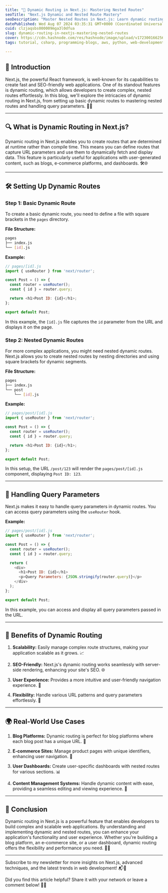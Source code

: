 ```yaml
---
title: "🌟 Dynamic Routing in Next.js: Mastering Nested Routes"
seoTitle: "Next.js Dynamic and Nested Route Mastery"
seoDescription: "Master Nested Routes in Next.js: Learn dynamic routing to enhance and scale your web applications with seamless route handling and improved SEO. 🌟🚀"
datePublished: Wed Aug 07 2024 03:35:31 GMT+0000 (Coordinated Universal Time)
cuid: clzjaqsbs000009mga3l0dfua
slug: dynamic-routing-in-nextjs-mastering-nested-routes
cover: https://cdn.hashnode.com/res/hashnode/image/upload/v1723001662564/d526d384-b0e5-4592-abce-c5dcb1a6a23d.png
tags: tutorial, csharp, programming-blogs, aws, python, web-development, react-native, nodejs, vuejs, webdev, developer, reactjs, html5, devops, ethereum

---
```


## 🌟 Introduction

Next.js, the powerful React framework, is well-known for its capabilities to create fast and SEO-friendly web applications. One of its standout features is dynamic routing, which allows developers to create complex, nested routes effortlessly. In this blog, we'll explore the intricacies of dynamic routing in Next.js, from setting up basic dynamic routes to mastering nested routes and handling query parameters. 🌟🚀

---

## 🔍 What is Dynamic Routing in Next.js?

Dynamic routing in Next.js enables you to create routes that are determined at runtime rather than compile time. This means you can define routes that capture URL parameters and use them to dynamically fetch and display data. This feature is particularly useful for applications with user-generated content, such as blogs, e-commerce platforms, and dashboards. 🛠️🌐

---

## 🛠️ Setting Up Dynamic Routes

### Step 1: Basic Dynamic Route

To create a basic dynamic route, you need to define a file with square brackets in the `pages` directory.

**File Structure:**

```bash
pages
├── index.js
└── [id].js
```

**Example:**

```javascript
// pages/[id].js
import { useRouter } from 'next/router';

const Post = () => {
  const router = useRouter();
  const { id } = router.query;

  return <h1>Post ID: {id}</h1>;
};

export default Post;
```

In this example, the `[id].js` file captures the `id` parameter from the URL and displays it on the page.

### Step 2: Nested Dynamic Routes

For more complex applications, you might need nested dynamic routes. Next.js allows you to create nested routes by nesting directories and using square brackets for dynamic segments.

**File Structure:**

```bash
pages
├── index.js
└── post
    └── [id].js
```

**Example:**

```javascript
// pages/post/[id].js
import { useRouter } from 'next/router';

const Post = () => {
  const router = useRouter();
  const { id } = router.query;

  return <h1>Post ID: {id}</h1>;
};

export default Post;
```

In this setup, the URL `/post/123` will render the `pages/post/[id].js` component, displaying `Post ID: 123`.

---

## 🔄 Handling Query Parameters

Next.js makes it easy to handle query parameters in dynamic routes. You can access query parameters using the `useRouter` hook.

**Example:**

```javascript
// pages/post/[id].js
import { useRouter } from 'next/router';

const Post = () => {
  const router = useRouter();
  const { id } = router.query;

  return (
    <div>
      <h1>Post ID: {id}</h1>
      <p>Query Parameters: {JSON.stringify(router.query)}</p>
    </div>
  );
};

export default Post;
```

In this example, you can access and display all query parameters passed in the URL.

---

## 🎉 Benefits of Dynamic Routing

1. **Scalability:** Easily manage complex route structures, making your application scalable as it grows. 📈
    
2. **SEO-Friendly:** Next.js's dynamic routing works seamlessly with server-side rendering, enhancing your site's SEO. 🌐
    
3. **User Experience:** Provides a more intuitive and user-friendly navigation experience. 🚀
    
4. **Flexibility:** Handle various URL patterns and query parameters effortlessly. 🌟
    

---

## 🌍 Real-World Use Cases

1. **Blog Platforms:** Dynamic routing is perfect for blog platforms where each blog post has a unique URL. 📝
    
2. **E-commerce Sites:** Manage product pages with unique identifiers, enhancing user navigation. 🛒
    
3. **User Dashboards:** Create user-specific dashboards with nested routes for various sections. 📊
    
4. **Content Management Systems:** Handle dynamic content with ease, providing a seamless editing and viewing experience. 📂
    

---

## 🎉 Conclusion

Dynamic routing in Next.js is a powerful feature that enables developers to build complex and scalable web applications. By understanding and implementing dynamic and nested routes, you can enhance your application's functionality and user experience. Whether you're building a blog platform, an e-commerce site, or a user dashboard, dynamic routing offers the flexibility and performance you need. 🌟🚀

---

Subscribe to my newsletter for more insights on Next.js, advanced techniques, and the latest trends in web development! 📬🚀

Did you find this article helpful? Share it with your network or leave a comment below! 🙌💬